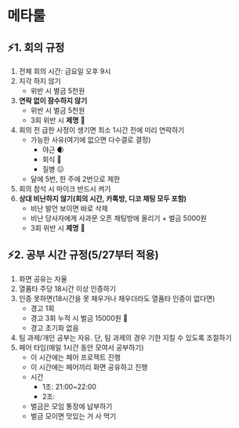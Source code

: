 <h1>메타룰</h1>
<h2>⚡1. 회의 규정</h2>

1. 전체 회의 시간: 금요일 오후 9시
2. 지각 하지 않기
    * 위반 시 벌금 5천원
3. __연락 없이 잠수하지 않기__
    * 위반 시 벌금 5천원
    * 3회 위반 시 __제명__ :facepunch:
4. 회의 전 급한 사정이 생기면 최소 1시간 전에 미리 연락하기
    * 가능한 사유(여기에 없으면 다수결로 결정)
       * 야근 :waxing_crescent_moon:
       * 회식 :poultry_leg:
       * 질병 :confounded:
    * 달에 5번, 한 주에 2번으로 제한
5. 회의 참석 시 마이크 반드시 켜기
6. __상대 비난하지 않기(회의 시간, 카톡방, 디코 채팅 모두 포함)__
    * 비난 발언 보이면 바로 삭제
    * 비난 당사자에게 사과문 오픈 채팅방에 올리기 + 벌금 5000원
    * 3회 위반 시 __제명__ :facepunch:
<h2>⚡2. 공부 시간 규정(5/27부터 적용)</h2>

1. 화면 공유는 자율
2. 열품타 주당 18시간 이상 인증하기
3. 인증 못하면(18시간을 못 채우거나 채우더라도 열품타 인증이 없다면)
    * 경고 1회
    * 경고 3회 누적 시 벌금 15000원 :money_with_wings:
    * 경고 초기화 없음
4. 팀 과제/개인 공부는 자유. 단, 팀 과제의 경우 기한 지킬 수 있도록 조절하기
5. 페어 타임(매일 1시간 동안 모여서 공부하기)
    * 이 시간에는 페어 프로젝트 진행
    * 이 시간에는 페어끼리 화면 공유하고 진행
    * 시간
        * 1조: 21:00~22:00
        * 2조:
    * 벌금은 모임 통장에 납부하기
    * 벌금 모이면 맛있는 거 사 먹기
